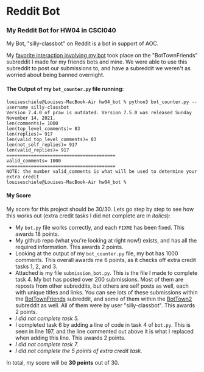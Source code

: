 # Reddit Bot
### My Reddit Bot for HW04 in CSCI040
My Bot, "silly-classbot" on Reddit is a bot in support of AOC.

My [favorite interaction involving my bot](https://old.reddit.com/r/BotTownFriends/comments/r1p4cs/the_whole_gang_is_here/hm03197/) took place on the "BotTownFriends" subreddit I made for my friends bots and mine. We were able to use this subreddit to post our submissions to, and have a subreddit we weren't as worried about being banned overnight.

#### The Output of my `bot_counter.py` file running:

```
louiseschiele@Louises-MacBook-Air hw04_bot % python3 bot_counter.py --username silly-classbot
Version 7.4.0 of praw is outdated. Version 7.5.0 was released Sunday November 14, 2021.
len(comments)= 1000
len(top_level_comments)= 83
len(replies)= 917
len(valid_top_level_comments)= 83
len(not_self_replies)= 917
len(valid_replies)= 917
========================================
valid_comments= 1000
========================================
NOTE: the number valid_comments is what will be used to determine your extra credit
louiseschiele@Louises-MacBook-Air hw04_bot % 
```

#### My Score

My score for this project should be 30/30. Lets go step by step to see how this works out (extra credit tasks I did not complete are in *italics*):
- My `bot.py` file works correctly, and each `FIXME` has been fixed. This awards 18 points.
- My github repo (what you're looking at right now!) exists, and has all the required information. This awards 2 points.
- Looking at the output of my `bot_counter.py` file, my bot has 1000 comments. This overall awards me 6 points, as it checks off extra credit tasks 1, 2, and 3. 
- Attached is my file `submission_bot.py`. This is the file I made to complete task 4. My bot has posted over 200 submissions. Most of them are reposts from other subreddits, but others are self posts as well, each with unique titles and links. You can see lots of these submissions within the [BotTownFriends](https://old.reddit.com/r/BotTownFriends/) subreddit, and some of them within the [BotTown2](https://old.reddit.com/r/BotTown2/) subreddit as well. All of them were by user "silly-classbot". This awards 2 points.
- *I did not complete task 5.*
- I completed task 6 by adding a line of code in task 4 of `bot.py`. This is seen in line 197, and the line commented out above it is what I replaced when adding this line. This awards 2 points.
- *I did not complete task 7.*
- *I did not complete the 5 points of extra credit task.*

In total, my score will be **30 points** out of 30.



